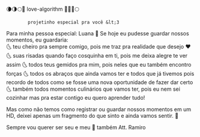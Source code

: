 🌘🌗🌕💖 love-algorithm 💖🌘🌗🌕


                    
            projetinho especial pra você &lt;3
Para minha pessoa especial:  Luana 🌙
Se hoje eu pudesse guardar nossos momentos, eu guardaria:  
    🌜 teu cheiro pra sempre comigo, pois me traz pra realidade que desejo ❤️
   🌜  suas risadas quando faço cosquinha em ti, pois me deixa alegre te ver assim
    🌜 todos teus gemidos pra mim, pois neles que eu também encontro forças
    🌜 todos os abraços que ainda vamos ter e todos que já tivemos pois recordo de todos como se fosse uma nova oportunidade de fazer dar certo
   🌜 também todos momentos culinários que vamos ter, pois eu nem sei cozinhar mas pra estar contigo eu quero aprender tudo!

Mas como não temos como registrar ou guardar nossos momentos em um HD, deixei apenas um fragmento do que sinto e ainda vamos sentir. 🐨

Sempre vou querer ser seu e meu 🐥 também 
Att. Ramiro
